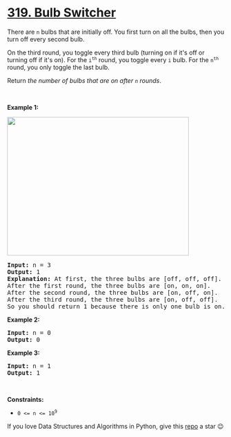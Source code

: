 # [319. Bulb Switcher][title]

<p>There are <code>n</code> bulbs that are initially off. You first turn on all the bulbs, then you turn off every second bulb.</p>
<p>On the third round, you toggle every third bulb (turning on if it's off or turning off if it's on). For the <code>i<sup>th</sup></code> round, you toggle every <code>i</code> bulb. For the <code>n<sup>th</sup></code> round, you only toggle the last bulb.</p>
<p>Return <em>the number of bulbs that are on after <code>n</code> rounds</em>.</p>
<p> </p>
<p><strong>Example 1:</strong></p>
<img alt="" src="https://assets.leetcode.com/uploads/2020/11/05/bulb.jpg" style="width: 421px; height: 321px;"/>
<pre><strong>Input:</strong> n = 3
<strong>Output:</strong> 1
<strong>Explanation:</strong> At first, the three bulbs are [off, off, off].
After the first round, the three bulbs are [on, on, on].
After the second round, the three bulbs are [on, off, on].
After the third round, the three bulbs are [on, off, off]. 
So you should return 1 because there is only one bulb is on.</pre>
<p><strong>Example 2:</strong></p>
<pre><strong>Input:</strong> n = 0
<strong>Output:</strong> 0
</pre>
<p><strong>Example 3:</strong></p>
<pre><strong>Input:</strong> n = 1
<strong>Output:</strong> 1
</pre>
<p> </p>
<p><strong>Constraints:</strong></p>
<ul>
<li><code>0 &lt;= n &lt;= 10<sup>9</sup></code></li>
</ul>


If you love Data Structures and Algorithms in Python, give this [repo][me] a star :wink:

[title]: https://leetcode.com/problems/bulb-switcher
[me]: https://github.com/bumblebee211196/awesome-python-leetcode